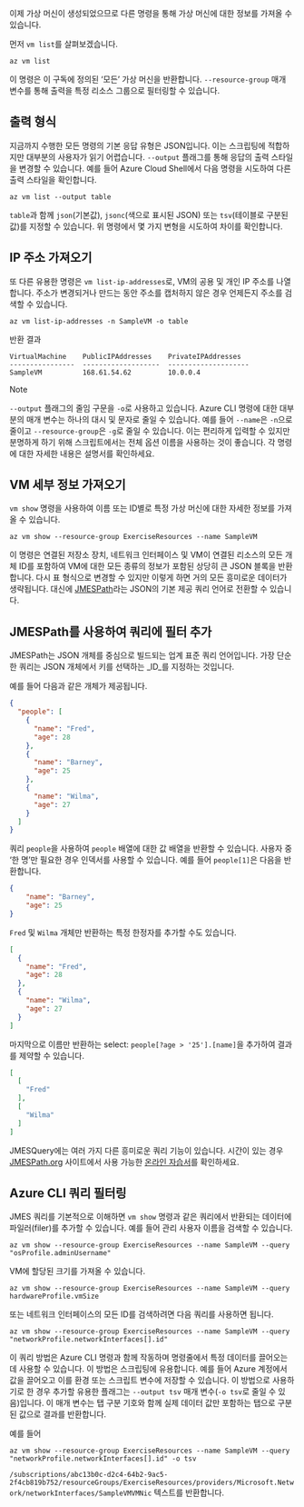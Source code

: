 이제 가상 머신이 생성되었으므로 다른 명령을 통해 가상 머신에 대한 정보를 가져올 수 있습니다.

먼저 `vm list`를 살펴보겠습니다.

```azurecli
az vm list
```

이 명령은 이 구독에 정의된 ‘모든’ 가상 머신을 반환합니다. `--resource-group` 매개 변수를 통해 출력을 특정 리소스 그룹으로 필터링할 수 있습니다. 

## <a name="output-types"></a>출력 형식
지금까지 수행한 모든 명령의 기본 응답 유형은 JSON입니다. 이는 스크립팅에 적합하지만 대부분의 사용자가 읽기 어렵습니다. `--output` 플래그를 통해 응답의 출력 스타일을 변경할 수 있습니다. 예를 들어 Azure Cloud Shell에서 다음 명령을 시도하여 다른 출력 스타일을 확인합니다.

```azurecli
az vm list --output table
```

`table`과 함께 `json`(기본값), `jsonc`(색으로 표시된 JSON) 또는 `tsv`(테이블로 구분된 값)를 지정할 수 있습니다. 위 명령에서 몇 가지 변형을 시도하여 차이를 확인합니다.

## <a name="getting-the-ip-address"></a>IP 주소 가져오기

또 다른 유용한 명령은 `vm list-ip-addresses`로, VM의 공용 및 개인 IP 주소를 나열합니다. 주소가 변경되거나 만드는 동안 주소를 캡처하지 않은 경우 언제든지 주소를 검색할 수 있습니다.

```azurecli
az vm list-ip-addresses -n SampleVM -o table
```

반환 결과

```
VirtualMachine    PublicIPAddresses    PrivateIPAddresses
----------------  -------------------  --------------------
SampleVM          168.61.54.62         10.0.0.4
```

> [!NOTE]
> `--output` 플래그의 줄임 구문을 `-o`로 사용하고 있습니다. Azure CLI 명령에 대한 대부분의 매개 변수는 하나의 대시 및 문자로 줄일 수 있습니다. 예를 들어 `--name`은 `-n`으로 줄이고 `--resource-group`은 `-g`로 줄일 수 있습니다. 이는 편리하게 입력할 수 있지만 분명하게 하기 위해 스크립트에서는 전체 옵션 이름을 사용하는 것이 좋습니다. 각 명령에 대한 자세한 내용은 설명서를 확인하세요.

## <a name="getting-vm-details"></a>VM 세부 정보 가져오기

`vm show` 명령을 사용하여 이름 또는 ID별로 특정 가상 머신에 대한 자세한 정보를 가져올 수 있습니다.

```azurecli
az vm show --resource-group ExerciseResources --name SampleVM
```

이 명령은 연결된 저장소 장치, 네트워크 인터페이스 및 VM이 연결된 리소스의 모든 개체 ID를 포함하여 VM에 대한 모든 종류의 정보가 포함된 상당히 큰 JSON 블록을 반환합니다. 다시 표 형식으로 변경할 수 있지만 이렇게 하면 거의 모든 흥미로운 데이터가 생략됩니다. 대신에 [JMESPath](http://jmespath.org/)라는 JSON의 기본 제공 쿼리 언어로 전환할 수 있습니다.

## <a name="adding-filters-to-queries-with-jmespath"></a>JMESPath를 사용하여 쿼리에 필터 추가

JMESPath는 JSON 개체를 중심으로 빌드되는 업계 표준 쿼리 언어입니다. 가장 단순한 쿼리는 JSON 개체에서 키를 선택하는 _ID_를 지정하는 것입니다.

예를 들어 다음과 같은 개체가 제공됩니다.

```json
{
  "people": [
    {
      "name": "Fred",
      "age": 28
    },
    {
      "name": "Barney",
      "age": 25
    },
    {
      "name": "Wilma",
      "age": 27
    }
  ]
}
```

쿼리 `people`을 사용하여 `people` 배열에 대한 값 배열을 반환할 수 있습니다. 사용자 중 ‘한 명’만 필요한 경우 인덱서를 사용할 수 있습니다. 예를 들어 `people[1]`은 다음을 반환합니다.

```json
{
    "name": "Barney",
    "age": 25
}
```

`Fred` 및 `Wilma` 개체만 반환하는 특정 한정자를 추가할 수도 있습니다. 

```json
[
  {
    "name": "Fred",
    "age": 28
  },
  {
    "name": "Wilma",
    "age": 27
  }
]
```

마지막으로 이름만 반환하는 select: `people[?age > '25'].[name]`을 추가하여 결과를 제약할 수 있습니다.

```json
[
  [
    "Fred"
  ],
  [
    "Wilma"
  ]
]
```

JMESQuery에는 여러 가지 다른 흥미로운 쿼리 기능이 있습니다. 시간이 있는 경우 [JMESPath.org](http://jmespath.org/) 사이트에서 사용 가능한 [온라인 자습서](http://jmespath.org/tutorial.html)를 확인하세요.

## <a name="filtering-our-azure-cli-queries"></a>Azure CLI 쿼리 필터링

JMES 쿼리를 기본적으로 이해하면 `vm show` 명령과 같은 쿼리에서 반환되는 데이터에 파일러(filer)를 추가할 수 있습니다. 예를 들어 관리 사용자 이름을 검색할 수 있습니다.

```azurecli
az vm show --resource-group ExerciseResources --name SampleVM --query "osProfile.adminUsername"
```

VM에 할당된 크기를 가져올 수 있습니다.

```azurecli
az vm show --resource-group ExerciseResources --name SampleVM --query hardwareProfile.vmSize
```

또는 네트워크 인터페이스의 모든 ID를 검색하려면 다음 쿼리를 사용하면 됩니다.

```azurecli
az vm show --resource-group ExerciseResources --name SampleVM --query "networkProfile.networkInterfaces[].id"
```

이 쿼리 방법은 Azure CLI 명령과 함께 작동하며 명령줄에서 특정 데이터를 끌어오는 데 사용할 수 있습니다. 이 방법은 스크립팅에 유용합니다. 예를 들어 Azure 계정에서 값을 끌어오고 이를 환경 또는 스크립트 변수에 저장할 수 있습니다. 이 방법으로 사용하기로 한 경우 추가할 유용한 플래그는 `--output tsv` 매개 변수(`-o tsv`로 줄일 수 있음)입니다. 이 매개 변수는 탭 구분 기호와 함께 실제 데이터 값만 포함하는 탭으로 구분된 값으로 결과를 반환합니다.

예를 들어

```azurecli
az vm show --resource-group ExerciseResources --name SampleVM --query "networkProfile.networkInterfaces[].id" -o tsv
```

`/subscriptions/abc13b0c-d2c4-64b2-9ac5-2f4cb819b752/resourceGroups/ExerciseResources/providers/Microsoft.Network/networkInterfaces/SampleVMVMNic` 텍스트를 반환합니다.
